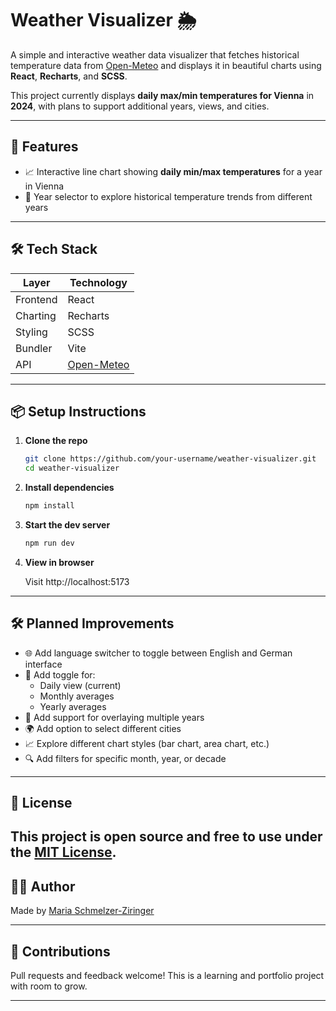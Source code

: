 # Weather Visualizer 🌦️

A simple and interactive weather data visualizer that fetches historical temperature data from [Open-Meteo](https://open-meteo.com/) and displays it in beautiful charts using **React**, **Recharts**, and **SCSS**.

This project currently displays **daily max/min temperatures for Vienna** in **2024**, with plans to support additional years, views, and cities.

---

## 🚀 Features

- 📈 Interactive line chart showing **daily min/max temperatures** for a year in Vienna
- 📅 Year selector to explore historical temperature trends from different years

---

## 🛠️ Tech Stack

| Layer    | Technology                            |
| -------- | ------------------------------------- |
| Frontend | React                                 |
| Charting | Recharts                              |
| Styling  | SCSS                                  |
| Bundler  | Vite                                  |
| API      | [Open-Meteo](https://open-meteo.com/) |

---

## 📦 Setup Instructions

1. **Clone the repo**

   ```bash
   git clone https://github.com/your-username/weather-visualizer.git
   cd weather-visualizer
   ```

2. **Install dependencies**

   ```bash
   npm install
   ```

3. **Start the dev server**

   ```bash
   npm run dev
   ```

4. **View in browser**

   Visit http://localhost:5173

---

## 🛠️ Planned Improvements

- 🌐 Add language switcher to toggle between English and German interface
- 📅 Add toggle for:
  - Daily view (current)
  - Monthly averages
  - Yearly averages
- 🔁 Add support for overlaying multiple years
- 🌍 Add option to select different cities
- 📈 Explore different chart styles (bar chart, area chart, etc.)
- 🔍 Add filters for specific month, year, or decade

---

## 📖 License

## This project is open source and free to use under the [MIT License](./LICENSE).

## 🙋‍♀️ Author

Made by [Maria Schmelzer-Ziringer](https://github.com/mariaszdev)

---

## 🌱 Contributions

Pull requests and feedback welcome! This is a learning and portfolio project with room to grow.

---
